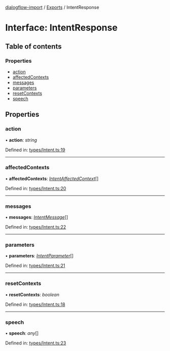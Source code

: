 [dialogflow-import](../README.md) / [Exports](../modules.md) / IntentResponse

# Interface: IntentResponse

## Table of contents

### Properties

- [action](intentresponse.md#action)
- [affectedContexts](intentresponse.md#affectedcontexts)
- [messages](intentresponse.md#messages)
- [parameters](intentresponse.md#parameters)
- [resetContexts](intentresponse.md#resetcontexts)
- [speech](intentresponse.md#speech)

## Properties

### action

• **action**: *string*

Defined in: [types/Intent.ts:19](https://github.com/edupsousa/dialogflow-import/blob/b0e5ad1/src/types/Intent.ts#L19)

___

### affectedContexts

• **affectedContexts**: [*IntentAffectedContext*](intentaffectedcontext.md)[]

Defined in: [types/Intent.ts:20](https://github.com/edupsousa/dialogflow-import/blob/b0e5ad1/src/types/Intent.ts#L20)

___

### messages

• **messages**: [*IntentMessage*](intentmessage.md)[]

Defined in: [types/Intent.ts:22](https://github.com/edupsousa/dialogflow-import/blob/b0e5ad1/src/types/Intent.ts#L22)

___

### parameters

• **parameters**: [*IntentParameter*](intentparameter.md)[]

Defined in: [types/Intent.ts:21](https://github.com/edupsousa/dialogflow-import/blob/b0e5ad1/src/types/Intent.ts#L21)

___

### resetContexts

• **resetContexts**: *boolean*

Defined in: [types/Intent.ts:18](https://github.com/edupsousa/dialogflow-import/blob/b0e5ad1/src/types/Intent.ts#L18)

___

### speech

• **speech**: *any*[]

Defined in: [types/Intent.ts:23](https://github.com/edupsousa/dialogflow-import/blob/b0e5ad1/src/types/Intent.ts#L23)
